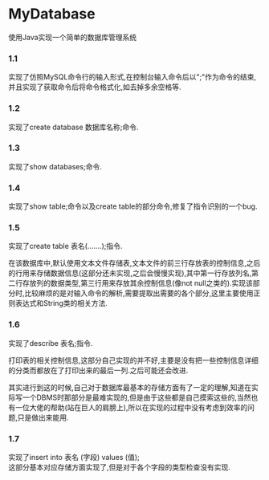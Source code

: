 # MyDatabase
使用Java实现一个简单的数据库管理系统

### 1.1
实现了仿照MySQL命令行的输入形式,在控制台输入命令后以";"作为命令的结束,并且实现了获取命令后将命令格式化,如去掉多余空格等.

### 1.2

实现了create database 数据库名称;命令.

### 1.3

实现了show databases;命令.

### 1.4

实现了show table;命令以及create table的部分命令,修复了指令识别的一个bug.

### 1.5

实现了create table 表名(.......);指令.

在该数据库中,默认使用文本文件存储表,文本文件的前三行存放表的控制信息,之后的行用来存储数据信息(这部分还未实现,之后会慢慢实现),其中第一行存放列名,第二行存放列的数据类型,第三行用来存放其余控制信息(像not null之类的).实现该部分时,比较麻烦的是对输入命令的解析,需要提取出需要的各个部分,这里主要使用正则表达式和String类的相关方法.

### 1.6

实现了describe 表名;指令.

打印表的相关控制信息,这部分自己实现的并不好,主要是没有把一些控制信息详细的分类而都放在了打印出来的最后一列.之后可能还会改进.

其实进行到这的时候,自己对于数据库最基本的存储方面有了一定的理解,知道在实际写一个DBMS时那部分是最难实现的,但是由于这些都是自己摸索这些的,当然也有一位大佬的帮助(站在巨人的肩膀上),所以在实现的过程中没有考虑到效率的问题,只是做出来能用.

### 1.7
实现了insert into 表名 (字段) values (值);<br/>
这部分基本对应存储方面实现了,但是对于各个字段的类型检查没有实现.

